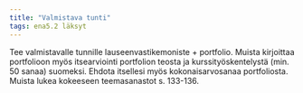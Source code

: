 ```yaml
---
title: "Valmistava tunti"
tags: ena5.2 läksyt
---
```


Tee valmistavalle tunnille lauseenvastikemoniste + portfolio. Muista kirjoittaa portfolioon myös itsearviointi portfolion teosta ja kurssityöskentelystä (min. 50 sanaa) suomeksi. Ehdota itsellesi myös kokonaisarvosanaa portfoliosta. Muista lukea kokeeseen teemasanastot s. 133-136.
